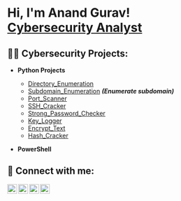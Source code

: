 <h1>Hi, I'm Anand Gurav! <br/><a href="https://github.com/Anand201096">Cybersecurity Analyst</a>

<h2>👨‍💻 Cybersecurity Projects:</h2>

- <b>Python Projects</b>
  - [Directory_Enumeration](https://github.com/Anand201096/Directory_Enumeration)
  - [Subdomain_Enumeration](https://github.com/Anand201096/Subdomain_Enumeration) <b><i>(Enumerate subdomain)</b></i>
  - [Port_Scanner](https://github.com/Anand201096/Port_Scanner)
  - [SSH_Cracker](https://github.com/Anand201096/SSH_Cracker)
  - [Strong_Password_Checker](https://github.com/Anand201096/Strong_Password_Checker)
  - [Key_Logger](https://github.com/Anand201096/Key_logger)
  - [Encrypt_Text](https://github.com/Anand201096/Encrypt_text)
  - [Hash_Cracker](https://github.com/Anand201096/Hash_Cracker)

- <b>PowerShell</b>
 

<h2> 🤳 Connect with me:</h2>

[<img align="left" alt="JoshMadakor | YouTube" width="22px" src="https://simpleicons.org/icons/tryhackme.svg" />][Tryhackme]
[<img align="left" alt="JoshMadakor | Twitter" width="22px" src="https://cdn.jsdelivr.net/npm/simple-icons@v3/icons/twitter.svg" />][twitter]
[<img align="left" alt="JoshMadakor | LinkedIn" width="22px" src="https://cdn.jsdelivr.net/npm/simple-icons@v3/icons/linkedin.svg" />][linkedin]
[<img align="left" alt="JoshMadakor | Instagram" width="22px" src="https://cdn.jsdelivr.net/npm/simple-icons@v3/icons/instagram.svg" />][instagram]

[twitter]: https://twitter.com/anandgurav1996
[instagram]: https://www.instagram.com/anand__gurav/
[linkedin]:  https://github.com/Anand201096
[Tryhackme]:  https://tryhackme.com/p/Anandgurav
